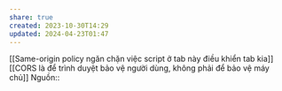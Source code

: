 ```yaml
---
share: true
created: 2023-10-30T14:29
updated: 2024-04-23T01:47
---
```

[[Same-origin policy ngăn chặn việc script ở tab này điều khiển tab kia]]
[[CORS là để trình duyệt bảo vệ người dùng, không phải để bảo vệ máy chủ]]
Nguồn::

